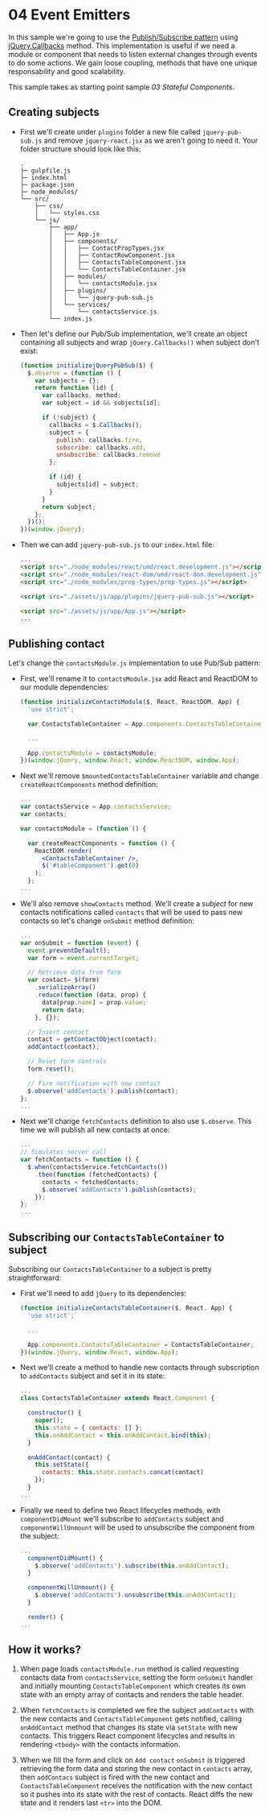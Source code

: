 # 04 Event Emitters

In this sample we're going to use the [Publish/Subscribe pattern](https://en.wikipedia.org/wiki/Publish%E2%80%93subscribe_pattern) using [jQuery.Callbacks](https://api.jquery.com/jQuery.Callbacks/) method. This implementation is useful if we need a module or component that needs to listen external changes through events to do some actions. We gain loose coupling, methods that have one unique responsability and good scalability.

This sample takes as starting point sample _03 Stateful Components_.

## Creating subjects

- First we'll create under `plugins` folder a new file called `jquery-pub-sub.js` and remove `jquery-react.jsx` as we aren't going to need it. Your folder structure should look like this:

  ```
  .
  ├─ gulpfile.js
  ├─ index.html
  ├─ package.json
  ├─ node_modules/
  └── src/
      ├── css/
      │   └── styles.css
      └── js/
          ├── app/
          │   ├── App.js
          │   ├── components/
          │   │   ├── ContactPropTypes.jsx
          │   │   ├── ContactRowComponent.jsx
          │   │   ├── ContactsTableComponent.jsx
          │   │   └── ContactsTableContainer.jsx
          │   ├── modules/
          │   │   └── contactsModule.jsx
          │   ├── plugins/
          │   │   └── jquery-pub-sub.js
          │   └── services/
          │       └── contactsService.js
          └── index.js
  ```

- Then let's define our Pub/Sub implementation, we'll create an object containing all subjects and wrap `jQuery.Callbacks()` when subject don't exist:

  ```javascript
  (function initializejQueryPubSub($) {
    $.observe = (function () {
      var subjects = {};
      return function (id) {
        var callbacks, method;
        var subject = id && subjects[id];

        if (!subject) {
          callbacks = $.Callbacks();
          subject = {
            publish: callbacks.fire,
            subscribe: callbacks.add,
            unsubscribe: callbacks.remove
          };

          if (id) {
            subjects[id] = subject;
          }
        }
        return subject;
      };
    })();
  })(window.jQuery);
  ```

- Then we can add `jquery-pub-sub.js` to our `index.html` file:

  ```html
  ...
  <script src="./node_modules/react/umd/react.development.js"></script>
  <script src="./node_modules/react-dom/umd/react-dom.development.js"></script>
  <script src="./node_modules/prop-types/prop-types.js"></script>

  <script src="./assets/js/app/plugins/jquery-pub-sub.js"></script>

  <script src="./assets/js/app/App.js"></script>
  ...
  ```

## Publishing contact

Let's change the `contactsModule.js` implementation to use Pub/Sub pattern:

- First, we'll rename it to `contactsModule.jsx` add React and ReactDOM to our module dependencies:

  ```javascript
  (function initializeContactsModule($, React, ReactDOM, App) {
    'use strict';

    var ContactsTableContainer = App.components.ContactsTableContainer;

    ...

    App.contactsModule = contactsModule;
  })(window.jQuery, window.React, window.ReactDOM, window.App);
  ```

- Next we'll remove `$mountedContactsTableContainer` variable and change `createReactComponents` method definition:

  ```jsx
  ...
  var contactsService = App.contactsService;
  var contacts;

  var contactsModule = (function () {

    var createReactComponents = function () {
      ReactDOM.render(
        <ContactsTableContainer />,
        $('#tableComponent').get(0)
      );
    };
  ...
  ```

- We'll also remove `showContacts` method. We'll create a _subject_ for new contacts notifications called `contacts` that will be used to pass new contacts so let's change `onSubmit` method definition:

  ```javascript
  ...
  var onSubmit = function (event) {
    event.preventDefault();
    var form = event.currentTarget;

    // Retrieve data from form
    var contact= $(form)
      .serializeArray()
      .reduce(function (data, prop) {
        data[prop.name] = prop.value;
        return data;
      }, {});

    // Insert contact
    contact = getContactObject(contact);
    addContact(contact);

    // Reset form controls
    form.reset();

    // Fire notification with new contact
    $.observe('addContacts').publish(contact);
  };
  ...
  ```

- Next we'll change `fetchContacts` definition to also use `$.observe`. This time we will publish all new contacts at once:

  ```javascript
  ...
  // Simulates server call
  var fetchContacts = function () {
    $.when(contactsService.fetchContacts())
      .then(function (fetchedContacts) {
        contacts = fetchedContacts;
        $.observe('addContacts').publish(contacts);
      });
  };
  ...
  ```

## Subscribing our `ContactsTableContainer` to subject

Subscribing our `ContactsTableContainer` to a subject is pretty straightforward:

- First we'll need to add `jQuery` to its dependencies:

  ```javascript
  (function initializeContactsTableContainer($, React, App) {
    'use strict';

    ...

    App.components.ContactsTableContainer = ContactsTableContainer;
  })(window.jQuery, window.React, window.App);
  ```

- Next we'll create a method to handle new contacts through subscription to `addContacts` subject and set it in its state:

  ```javascript
  ...
  class ContactsTableContainer extends React.Component {

    constructor() {
      super();
      this.state = { contacts: [] };
      this.onAddContact = this.onAddContact.bind(this);
    }

    onAddContact(contact) {
      this.setState({
        contacts: this.state.contacts.concat(contact)
      });
    }
  ...
  ```

- Finally we need to define two React lifecycles methods, with `componentDidMount` we'll subscribe to `addContacts` subject and `componentWillUnmount` will be used to unsubscribe the component from the subject:

  ```javascript
  ...
    componentDidMount() {
      $.observe('addContacts').subscribe(this.onAddContact);
    }

    componentWillUnmount() {
      $.observe('addContacts').unsubscribe(this.onAddContact);
    }

    render() {
  ...
  ```

## How it works?

1. When page loads `contactsModule.run` method is called requesting contacts data from `contactsService`, setting the form `onSubmit` handler and initially mounting `ContactsTableComponent` which creates its own state with an empty array of contacts and renders the table header.

2. When `fetchContacts` is completed we fire the subject `addContacts`  with the new contacts and `ContactsTableComponent` gets notified, calling `onAddContact` method that changes its state via `setState` with new contacts. This triggers React component lifecycles and results in rendering `<tbody>` with the contacts information.

3. When we fill the form and click on `Add contact` `onSubmit` is triggered retrieving the form data and storing the new contact in `contacts` array, then `addContacs` subject is fired with the new contact and `ContactsTableComponent` receives the notification with the new contact so it pushes into its state with the rest of contacts. React diffs the new state and it renders last `<tr>` into the DOM.

